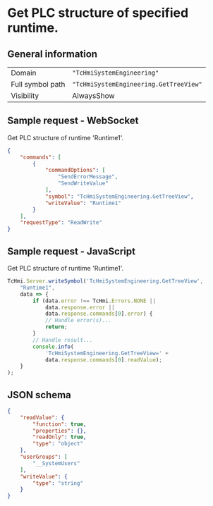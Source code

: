 # Get PLC structure of specified runtime.

## General information

|  |  |
| - | - |
| Domain | `"TcHmiSystemEngineering"` |
| Full symbol path | `"TcHmiSystemEngineering.GetTreeView"` |
| Visibility | AlwaysShow |

## Sample request - WebSocket

Get PLC structure of runtime 'Runtime1'.
```json
{
    "commands": [
        {
            "commandOptions": [
                "SendErrorMessage",
                "SendWriteValue"
            ],
            "symbol": "TcHmiSystemEngineering.GetTreeView",
            "writeValue": "Runtime1"
        }
    ],
    "requestType": "ReadWrite"
}
```

## Sample request - JavaScript

Get PLC structure of runtime 'Runtime1'.
```javascript
TcHmi.Server.writeSymbol('TcHmiSystemEngineering.GetTreeView',
    "Runtime1",
    data => {
        if (data.error !== TcHmi.Errors.NONE ||
            data.response.error ||
            data.response.commands[0].error) {
            // Handle error(s)...
            return;
        }
        // Handle result...
        console.info(
            'TcHmiSystemEngineering.GetTreeView=' +
            data.response.commands[0].readValue);
    }
);
```

## JSON schema

```json
{
    "readValue": {
        "function": true,
        "properties": {},
        "readOnly": true,
        "type": "object"
    },
    "userGroups": [
        "__SystemUsers"
    ],
    "writeValue": {
        "type": "string"
    }
}
```
